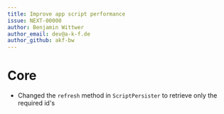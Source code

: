 ```yaml
---
title: Improve app script performance
issue: NEXT-00000
author: Benjamin Wittwer
author_email: dev@a-k-f.de
author_github: akf-bw
---
```

# Core
* Changed the `refresh` method in `ScriptPersister` to retrieve only the required id's
